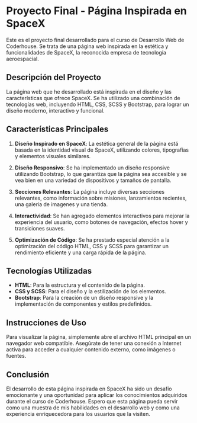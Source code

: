 # Proyecto Final - Página Inspirada en SpaceX

Este es el proyecto final desarrollado para el curso de Desarrollo Web de Coderhouse. Se trata de una página web inspirada en la estética y funcionalidades de SpaceX, la reconocida empresa de tecnología aeroespacial.

## Descripción del Proyecto

La página web que he desarrollado está inspirada en el diseño y las características que ofrece SpaceX. Se ha utilizado una combinación de tecnologías web, incluyendo HTML, CSS, SCSS y Bootstrap, para lograr un diseño moderno, interactivo y funcional.

## Características Principales

1. **Diseño Inspirado en SpaceX**: La estética general de la página está basada en la identidad visual de SpaceX, utilizando colores, tipografías y elementos visuales similares.

2. **Diseño Responsivo**: Se ha implementado un diseño responsive utilizando Bootstrap, lo que garantiza que la página sea accesible y se vea bien en una variedad de dispositivos y tamaños de pantalla.

3. **Secciones Relevantes**: La página incluye diversas secciones relevantes, como información sobre misiones, lanzamientos recientes, una galeria de imagenes y una tienda.

4. **Interactividad**: Se han agregado elementos interactivos para mejorar la experiencia del usuario, como botones de navegación, efectos hover y transiciones suaves.

5. **Optimización de Código**: Se ha prestado especial atención a la optimización del código HTML, CSS y SCSS para garantizar un rendimiento eficiente y una carga rápida de la página.

## Tecnologías Utilizadas

- **HTML**: Para la estructura y el contenido de la página.
- **CSS y SCSS**: Para el diseño y la estilización de los elementos.
- **Bootstrap**: Para la creación de un diseño responsive y la implementación de componentes y estilos predefinidos.

## Instrucciones de Uso

Para visualizar la página, simplemente abre el archivo HTML principal en un navegador web compatible. Asegúrate de tener una conexión a Internet activa para acceder a cualquier contenido externo, como imágenes o fuentes.

## Conclusión

El desarrollo de esta página inspirada en SpaceX ha sido un desafío emocionante y una oportunidad para aplicar los conocimientos adquiridos durante el curso de Coderhouse. Espero que esta página pueda servir como una muestra de mis habilidades en el desarrollo web y como una experiencia enriquecedora para los usuarios que la visiten.

